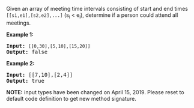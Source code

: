<p>Given an array of meeting time intervals consisting of start and end times <code>[[s1,e1],[s2,e2],...]</code> (s<sub>i</sub> &lt; e<sub>i</sub>), determine if a person could attend all meetings.</p>

<p><b>Example 1:</b></p>

<pre>
<b>Input:</b> <code>[[0,30],[5,10],[15,20]]</code>
<b>Output:</b> false
</pre>

<p><b>Example 2:</b></p>

<pre>
<b>Input:</b> [[7,10],[2,4]]
<b>Output:</b> true
</pre>

<p><strong>NOTE:</strong>&nbsp;input types have been changed on April 15, 2019. Please reset to default code definition to get new method signature.</p>
